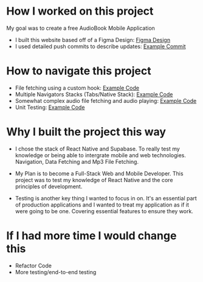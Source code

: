 # How I worked on this project

My goal was to create a free AudioBook Mobile Application

- I built this website based off of a Figma Design: [Figma Design](https://www.figma.com/community/file/1148855963126865475)
- I used detailed push commits to describe updates: [Example Commit](https://github.com/SilahicAmil/Read-a-Book/commit/069e9f95dfd339402caf6838e94ec4e5d9f44149)

# How to navigate this project

- File fetching using a custom hook: [Example Code](https://github.com/SilahicAmil/Read-a-Book/blob/main/hooks/useFetchData.js)
- Multiple Navigators Stacks (Tabs/Native Stack): [Example Code](https://github.com/SilahicAmil/Read-a-Book/blob/main/navigation/TabNavigation.js)
- Somewhat complex audio file fetching and audio playing: [Example Code](https://github.com/SilahicAmil/Read-a-Book/blob/main/screens/AudioPlayerScreen.js)
- Unit Testing: [Example Code](https://github.com/SilahicAmil/Read-a-Book)

# Why I built the project this way

- I chose the stack of React Native and Supabase. To really test my knowledge or being able to intergrate mobile and web technologies. Navigation, Data Fetching and Mp3 File Fetching.

- My Plan is to become a Full-Stack Web and Mobile Developer. This project was to test my knowledge of React Native and the core principles of development.

- Testing is another key thing I wanted to focus in on. It's an essential part of production applications and I wanted to treat my application as if it were going to be one. Covering essential features to ensure they work.

# If I had more time I would change this

- Refactor Code
- More testing/end-to-end testing
